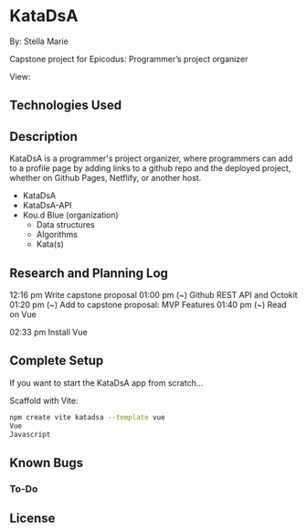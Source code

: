 # KataDsA

By: Stella Marie

Capstone project for Epicodus: Programmer’s project organizer

View:

## Technologies Used

## Description

KataDsA is a programmer's project organizer, where programmers can add to a profile page by adding links to a github repo and the deployed project, whether on Github Pages, Netflify, or another host.

- KataDsA
- KataDsA-API
- Kou.d Blue (organization)
    - Data structures
    - Algorithms
    - Kata(s)

## Research and Planning Log

12:16 pm Write capstone proposal
01:00 pm (~) Github REST API and Octokit
01:20 pm (~) Add to capstone proposal: MVP Features
01:40 pm (~) Read on Vue

02:33 pm Install Vue

## Complete Setup

If you want to start the KataDsA app from scratch...

Scaffold with Vite:
```bash
npm create vite katadsa --template vue
Vue
Javascript
```

## Known Bugs

### To-Do

## License